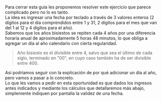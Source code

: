 Para cerrar esta guía les proponemos resolver este ejercicio que parece complicado pero no lo es tanto.<br>
La idea es ingresar una fecha por teclado a través de 3 valores enteros (2 dígitos para el día comprendidos entre 1 y 31, 2 dígitos para el mes que van del 1 al 12 y 4 dígitos para el año).<br>
Sabemos que los años bisiestos se repiten cada 4 años por una diferencia horaria anual de aproximadamente 5 horas 48 minutos, lo que obliga a agregar un día al año calendario con cierta regularidad.<br>
> Año bisiesto es el divisible entre 4, salvo que sea el último de cada siglo, terminado en "00", en cuyo caso también ha de ser divisible entre 400. 

Así podríamos seguir con la explicación de por qué adicionar un día al año, pero vamos a pasar a lo concreto.<br>Lo que les vamos a pedir en esta oportunidad es que dados los ingresos antes indicados y mediante los cálculos que detallaremos más abajo, simplemente indiquen por pantalla la validez de una fecha.






